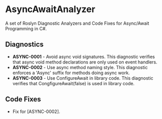# AsyncAwaitAnalyzer
A set of Roslyn Diagnostic Analyzers and Code Fixes for Async/Await Programming in C#.

## Diagnostics

* **ASYNC-0001** - Avoid async void signatures. This diagnostic verifies that async void method declarations are only used on event handlers.
* **ASYNC-0002** - Use async method naming style. This diagnostic enforces a 'Async' suffix for methods doing async work.
* **ASYNC-0003** - Use ConfigureAwait in library code. This diagnostic verifies that CongfigureAwait(false) is used in library code.

## Code Fixes
* Fix for [ASYNC-0002].
